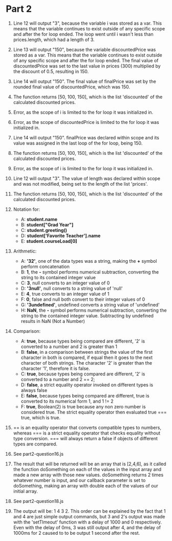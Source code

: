 # Part 2

1. Line 12 will output "3", because the variable i was stored as a var. This means that the variable continues to exist outside of any specific scope and after the for loop ended. The loop went until i wasn't less than prices.length, which had a length of 3.

2. Line 13 will output "150", because the variable discountedPrice was stored as a var. This means that the variable continues to exist outside of any specific scope and after the for loop ended. The final value of discountedPrice was set to the last value in prices (300) multiplied by the discount of 0.5, resulting in 150.

3. Line 14 will output "150". The final value of finalPrice was set by the rounded final value of discountedPrice, which was 150.

4. The function returns [50, 100, 150], which is the list 'discounted' of the calculated discounted prices.

5. Error, as the scope of i is limited to the for loop it was initialized in.

6. Error, as the scope of discountedPrice is limited to the for loop it was initialized in.

7. Line 14 will output "150". finalPrice was declared within scope and its value was assigned in the last loop of the for loop, being 150.

8. The function returns [50, 100, 150], which is the list 'discounted' of the calculated discounted prices.

9. Error, as the scope of i is limited to the for loop it was initialized in.

10. Line 12 will output "3". The value of length was declared within scope and was not modified, being set to the length of the list 'prices'.

11. The function returns [50, 100, 150], which is the list 'discounted' of the calculated discounted prices.

12. Notation for:
    * A: **student.name**
    * B: **student["Grad Year"]**
    * C: **student.greeting()**
    * D: **student['Favorite Teacher'].name**
    * E: **student.courseLoad[0]**

13. Arithmetic:
    * A: **'32'**, one of the data types was a string, making the **+** symbol perform concatenation
    * B: **1**, the **-** symbol performs numerical subtraction, converting the string to its contained integer value
    * C: **3**, null converts to an integer value of 0
    * D: **'3null'**, null converts to a string value of 'null'
    * E: **4**, true converts to an integer value of 1
    * F: **0**, false and null both convert to their integer values of 0
    * G: **'3undefined'**, undefined converts a string value of 'undefined'
    * H: **NaN**, the **-** symbol performs numerical subtraction, converting the string to the contained integer value. Subtracting by undefined results in NaN (Not a Number)

14. Comparison:
    * A: **true**, because types being compared are different, '2' is converted to a number and 2 is greater than 1
    * B: **false**, in a comparison between strings the value of the first character in both is compared, if equal then it goes to the next character of both strings. The character '2' is greater than the character '1', therefore it is false.
    * C: **true**, because types being compared are different, '2'  is converted to a number and 2 == 2;
    * D: **false**, a strict equality operator invoked on different types is always false
    * E: **false**, because types being compared are different, true is converted to its numerical form 1, and 1 != 2
    * F: **true**, Boolean(2) is true because any non zero number is considered true. The strict equality operator then evaluated true === true, which is true.

15. == is an equality operator that converts compatible types to numbers, whereas === is a strict equality operator that checks equality without type conversion. === will always return a false if objects of different types are compared.

16. See part2-question16.js

17. The result that will be returned will be an array that is [2,4,6], as it called the function doSomething on each of the values in the input array and made a new array with those new values. doSomething returns 2 times whatever number is input, and our callback parameter is set to doSomething, making an array with double each of the values of our initial array.

18. See part2-question18.js

19. The output will be: 1 4 3 2. This order can be explained by the fact that 1 and 4 are just simple output commands, but 3 and 2's output was made with the 'setTImeout' function with a delay of 1000 and 0 respectively. Even with the delay of 0ms, 3 was still output after 4, and the delay of 1000ms for 2 caused to to be output 1 second after the rest.
